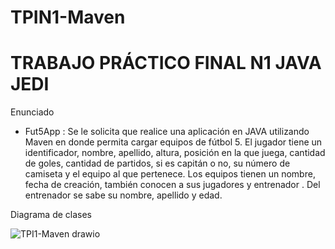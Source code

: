 # TPIN1-Maven
# TRABAJO PRÁCTICO FINAL N1 JAVA JEDI
Enunciado 
- Fut5App : Se le solicita que realice una aplicación en JAVA utilizando Maven en donde
permita cargar equipos de fútbol 5. El jugador tiene un identificador, nombre, apellido, altura,
posición en la que juega, cantidad de goles, cantidad de partidos, si es capitán o no, su
número de camiseta y el equipo al que pertenece. Los equipos tienen un nombre, fecha de
creación, también conocen a sus jugadores y entrenador . Del entrenador se sabe su
nombre, apellido y edad.

Diagrama de clases 

![TPI1-Maven drawio](https://github.com/ulisespallares888/TPIN1-Maven/assets/54750620/e7733660-8a9d-4b3d-8123-84b9c52ed62f)
